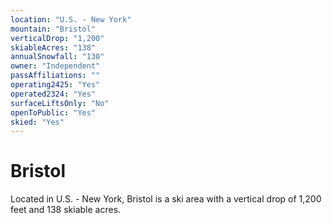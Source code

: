 ```yaml
---
location: "U.S. - New York"
mountain: "Bristol"
verticalDrop: "1,200"
skiableAcres: "138"
annualSnowfall: "130"
owner: "Independent"
passAffiliations: ""
operating2425: "Yes"
operated2324: "Yes"
surfaceLiftsOnly: "No"
openToPublic: "Yes"
skied: "Yes"
---
```


# Bristol

Located in U.S. - New York, Bristol is a ski area with a vertical drop of 1,200 feet and 138 skiable acres.
